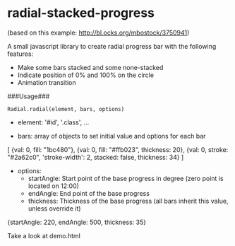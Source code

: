 radial-stacked-progress
=======================

(based on this example: http://bl.ocks.org/mbostock/3750941)


A small javascript library to create radial progress bar with the following features:
- Make some bars stacked and some none-stacked
- Indicate position of 0% and 100% on the circle
- Animation transition

###Usage###


    Radial.radial(element, bars, options)
    
  - element: '#id', '.class', ...
  
  - bars: array of objects to set initial value and options for each bar

  [
  	{val: 0, fill: "1bc480"}, 
	{val: 0, fill: "#ffb023", thickness: 20},
	{val: 0, stroke: "#2a62c0", 'stroke-width': 2, stacked: false, thickness: 34}
  ]

  - options: 
  	- startAngle: Start point of the base progress in degree (zero point is located on 12:00)
  	- endAngle: End point of the base progress
  	- thickness: Thickness of the base progress (all bars inherit this value, unless override it)
  	
  {startAngle: 220, endAngle: 500, thickness: 35}
  

Take a look at demo.html

